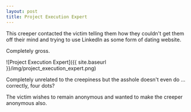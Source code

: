```yaml
---
layout: post
title: Project Execution Expert
---
```


This creeper contacted the victim telling them how they couldn't get them off their mind and trying to use
LinkedIn as some form of dating website.

Completely gross.

![Project Execution Expert]({{ site.baseurl }}/img/project_execution_expert.png)

Completely unrelated to the creepiness but the asshole doesn't even do &hellip; correctly, four dots?

The victim wishes to remain anonymous and wanted to make the creeper anonymous also.
